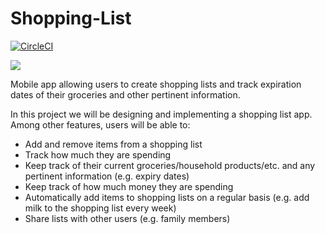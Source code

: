# Shopping-List
[![CircleCI](https://dl.circleci.com/status-badge/img/gh/Access-Denied-EE4/Shopping-List/tree/web_app.svg?style=svg)](https://dl.circleci.com/status-badge/redirect/gh/Access-Denied-EE4/Shopping-List/tree/web_app)

<a href="https://codeclimate.com/github/Access-Denied-EE4/Shopping-List/test_coverage"><img src="https://api.codeclimate.com/v1/badges/1031d20c72d978de5915/test_coverage" /></a>

Mobile app allowing users to create shopping lists and track expiration dates of their groceries and other pertinent information.

In this project we will be designing and implementing a shopping list app. Among 
other features, users will be able to:

* Add and remove items from a shopping list
* Track how much they are spending
* Keep track of their current groceries/household products/etc. and any 
pertinent information (e.g. expiry dates)
* Keep track of how much money they are spending
* Automatically add items to shopping lists on a regular basis (e.g. add milk to 
the shopping list every week)
* Share lists with other users (e.g. family members)
